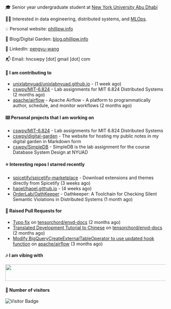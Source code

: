 🎓 Senior year undergraduate student at [New York University Abu Dhabi](https://nyuad.nyu.edu/en/)

🧑‍💻 Interested in data engineering, distributed systems, and [MLOps](https://dlab.berkeley.edu/news/what-mlops-introduction-world-machine-learning-operations).

💡 Personal website: [phillipw.info](https://phillipw.info/)

📓 Blog/Digital Garden: [blog.phillipw.info](https://blog.phillipw.info/)

🙌 LinkedIn: [pengyu-wang](https://www.linkedin.com/in/pengyu-wang/)

📬 Email: hncswpy [dot] gmail [dot] com

#### 🔭 I am contributing to

- [unixlabnyuad/unixlabnyuad.github.io](https://github.com/unixlabnyuad/unixlabnyuad.github.io) -  (1 week ago)
- [cswpy/MIT-6.824](https://github.com/cswpy/MIT-6.824) - Lab assignments for MIT 6.824 Distributed Systems (2 months ago)
- [apache/airflow](https://github.com/apache/airflow) - Apache Airflow - A platform to programmatically author, schedule, and monitor workflows (2 months ago)

#### ⌨️ Personal projects that I am working on

- [cswpy/MIT-6.824](https://github.com/cswpy/MIT-6.824) - Lab assignments for MIT 6.824 Distributed Systems
- [cswpy/digital-garden](https://github.com/cswpy/digital-garden) - The website for hosting my public notes in my digital garden in Markdown form
- [cswpy/SimpleDB](https://github.com/cswpy/SimpleDB) - SimpleDB is the lab assignment for the course Database System Design at NYUAD

#### ⭐ Interesting repos I starred recently

- [spicetify/spicetify-marketplace](https://github.com/spicetify/spicetify-marketplace) - Download extensions and themes directly from Spicetify (3 weeks ago)
- [haoel/haoel.github.io](https://github.com/haoel/haoel.github.io) -  (4 weeks ago)
- [OrderLab/OathKeeper](https://github.com/OrderLab/OathKeeper) - Oathkeeper: A Toolchain for Checking Silent Semantic Violations in Distributed Systems (1 month ago)

#### 🔨 Raised Pull Requests for

- [Typo fix](https://github.com/tensorchord/envd-docs/pull/73) on [tensorchord/envd-docs](https://github.com/tensorchord/envd-docs) (2 months ago)
- [Translated Development Tutorial to Chinese](https://github.com/tensorchord/envd-docs/pull/71) on [tensorchord/envd-docs](https://github.com/tensorchord/envd-docs) (2 months ago)
- [Modify BigQueryCreateExternalTableOperator to use updated hook function](https://github.com/apache/airflow/pull/24363) on [apache/airflow](https://github.com/apache/airflow) (3 months ago)

#### 🎶 I am vibing with
<img
	src="https://spotify-badge-opal.vercel.app/api/now-playing.svg"
	width="540"
	height="52"
/>

#### 🔢 Number of visitors
![Visitor Badge](https://visitor-badge.laobi.icu/badge?page_id=cswpy)
